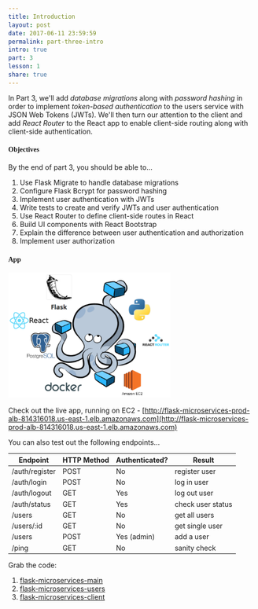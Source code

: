 ```yaml
---
title: Introduction
layout: post
date: 2017-06-11 23:59:59
permalink: part-three-intro
intro: true
part: 3
lesson: 1
share: true
---
```


In Part 3, we'll add *database migrations* along with *password hashing* in order to implement *token-based authentication* to the users service with JSON Web Tokens (JWTs). We'll then turn our attention to the client and add *React Router* to the React app to enable client-side routing along with client-side authentication.

#### <span style="font-family:'Montserrat', 'sans-serif';">Objectives</span>

By the end of part 3, you should be able to...

1. Use Flask Migrate to handle database migrations
1. Configure Flask Bcrypt for password hashing
1. Implement user authentication with JWTs
1. Write tests to create and verify JWTs and user authentication
1. Use React Router to define client-side routes in React
1. Build UI components with React Bootstrap
1. Explain the difference between user authentication and authorization
1. Implement user authorization

#### <span style="font-family:'Montserrat', 'sans-serif';">App</span>

<div style="text-align:left;">
  <img src="/assets/img/flask-tdd-logo-part3.png" style="max-width: 100%; border:0; box-shadow: none;" alt="flask tdd logo">
</div>

Check out the live app, running on EC2 - [http://flask-microservices-prod-alb-814316018.us-east-1.elb.amazonaws.com](http://flask-microservices-prod-alb-814316018.us-east-1.elb.amazonaws.com)

You can also test out the following endpoints...

| Endpoint        | HTTP Method | Authenticated?  | Result            |
|-----------------|-------------|-----------------|-------------------|
| /auth/register  | POST        | No              | register user     |
| /auth/login     | POST        | No              | log in user       |
| /auth/logout    | GET         | Yes             | log out user      |
| /auth/status    | GET         | Yes             | check user status |
| /users          | GET         | No              | get all users     |
| /users/:id      | GET         | No              | get single user   |
| /users          | POST        | Yes (admin)     | add a user        |
| /ping           | GET         | No              | sanity check      |

Grab the code:

1. [flask-microservices-main](https://github.com/realpython/flask-microservices-main/releases/tag/part3)
1. [flask-microservices-users](https://github.com/realpython/flask-microservices-users/releases/tag/part3)
1. [flask-microservices-client](https://github.com/realpython/flask-microservices-client/releases/tag/part3)
